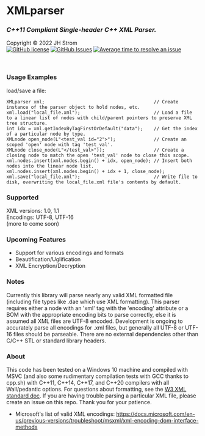 # XMLparser
### _C++11 Compliant Single-header C++ XML Parser._  

Copyright &copy; 2022 JH Strom  
[![GitHub license](https://img.shields.io/badge/license-MIT-blue.svg)](https://raw.githubusercontent.com/jstrom2002/XMLparser/main/LICENSE)
[![GitHub Issues](https://img.shields.io/github/issues/jstrom2002/XMLparser.svg)](https://github.com/jstrom2002/XMLparser/issues)
[![Average time to resolve an issue](https://isitmaintained.com/badge/resolution/jstrom2002/XMLparser.svg)](https://isitmaintained.com/project/jstrom2002/XMLparser "Average time to resolve an issue")
  
<br>

### Usage Examples  
load/save a file:
````
XMLparser xml;                                        // Create instance of the parser object to hold nodes, etc.
xml.load("local_file.xml");                           // Load a file to a linear list of nodes with child/parent pointers to preserve XML tree structure.
int idx = xml.getIndexByTagFirstOrDefault("data");    // Get the index of a particular node by type.
XMLnode open_node(L"<test_val id="2">");              // Create an scoped 'open' node with tag 'test_val'.
XMLnode close_node(L"</test_val>"));                  // Create a closing node to match the open 'test_val' node to close this scope.
xml.nodes.insert(xml.nodes.begin() + idx, open_node); // Insert both nodes into the linear node list.
xml.nodes.insert(xml.nodes.begin() + idx + 1, close_node);
xml.save("local_file.xml");                           // Write file to disk, overwriting the local_file.xml file's contents by default.
````

### Supported  
XML versions: 1.0, 1.1  
Encodings: UTF-8, UTF-16  
(more to come soon)  


### Upcoming Features  
- Support for various encodings and formats  
- Beautification/Uglification
- XML Encryption/Decryption


### Notes  
Currently this library will parse nearly any valid XML formatted file (including file types like .dae which use XML formatting). This parser requires either a node with an 'xml' tag with the 'encoding' attribute or a BOM with the appropriate encoding bits to parse correctly, else it is assumed all XML files are UTF-8 encoded. Development is ongoing to accurately parse all encodings for .xml files, but generally all UTF-8 or UTF-16 files should be parseable. There are no external dependencies other than C/C++ STL or standard library headers.  
  
  
### About  
This code has been tested on a Windows 10 machine and compiled with MSVC (and also some rudimentary compilation tests with GCC thanks to cpp.sh) with C++11, C++14, C++17, and C++20 compilers with all Wall/pedantic options. For questions about formatting, see the [W3 XML standard doc](https://www.w3.org/TR/xml/).  If you are having trouble parsing a particular XML file, please create an issue on this repo. Thank you for your patience.  

- Microsoft's list of valid XML encodings:  https://docs.microsoft.com/en-us/previous-versions/troubleshoot/msxml/xml-encoding-dom-interface-methods
